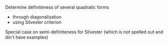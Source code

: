 Determine definiteness of several quadratic forms

- through diagonalization
- using Silvester criterion

Special case on semi-definiteness for Silvester (which is not spelled out and din't have examples)